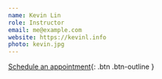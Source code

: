 ```yaml
---
name: Kevin Lin
role: Instructor
email: me@example.com
website: https://kevinl.info
photo: kevin.jpg
---
```


[Schedule an appointment](#){: .btn .btn-outline }
